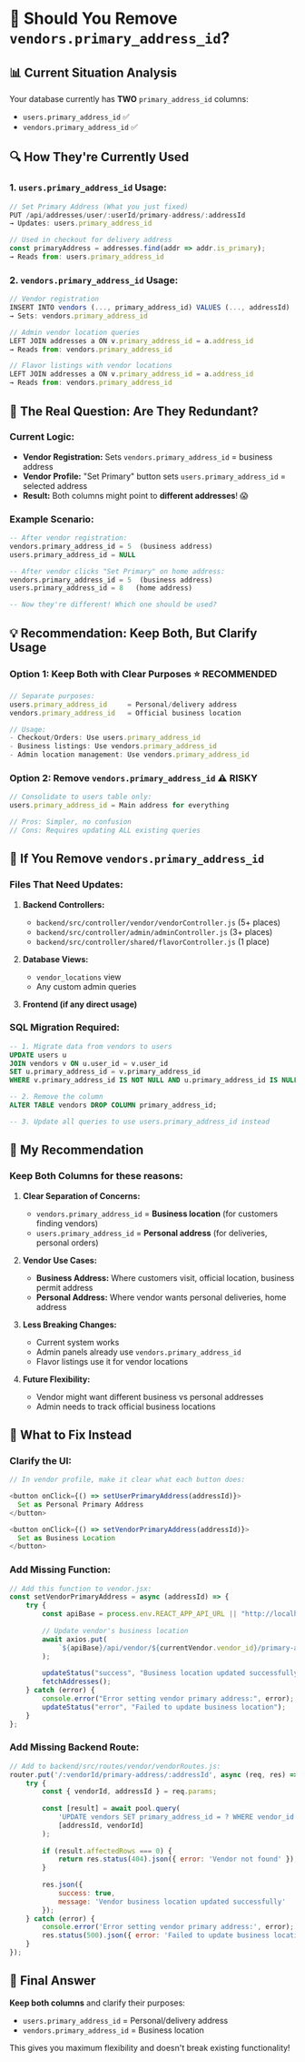 # 🤔 Should You Remove `vendors.primary_address_id`?

## 📊 **Current Situation Analysis**

Your database currently has **TWO** `primary_address_id` columns:
- `users.primary_address_id` ✅
- `vendors.primary_address_id` ✅

## 🔍 **How They're Currently Used**

### **1. `users.primary_address_id` Usage:**
```javascript
// Set Primary Address (What you just fixed)
PUT /api/addresses/user/:userId/primary-address/:addressId
→ Updates: users.primary_address_id

// Used in checkout for delivery address
const primaryAddress = addresses.find(addr => addr.is_primary);
→ Reads from: users.primary_address_id
```

### **2. `vendors.primary_address_id` Usage:**
```javascript
// Vendor registration
INSERT INTO vendors (..., primary_address_id) VALUES (..., addressId)
→ Sets: vendors.primary_address_id

// Admin vendor location queries
LEFT JOIN addresses a ON v.primary_address_id = a.address_id
→ Reads from: vendors.primary_address_id

// Flavor listings with vendor locations
LEFT JOIN addresses a ON v.primary_address_id = a.address_id  
→ Reads from: vendors.primary_address_id
```

## 🎯 **The Real Question: Are They Redundant?**

### **Current Logic:**
- **Vendor Registration:** Sets `vendors.primary_address_id` = business address
- **Vendor Profile:** "Set Primary" button sets `users.primary_address_id` = selected address
- **Result:** Both columns might point to **different addresses**! 😱

### **Example Scenario:**
```sql
-- After vendor registration:
vendors.primary_address_id = 5  (business address)
users.primary_address_id = NULL

-- After vendor clicks "Set Primary" on home address:
vendors.primary_address_id = 5  (business address) 
users.primary_address_id = 8   (home address)

-- Now they're different! Which one should be used?
```

## 💡 **Recommendation: Keep Both, But Clarify Usage**

### **Option 1: Keep Both with Clear Purposes** ⭐ **RECOMMENDED**
```javascript
// Separate purposes:
users.primary_address_id     = Personal/delivery address
vendors.primary_address_id   = Official business location

// Usage:
- Checkout/Orders: Use users.primary_address_id
- Business listings: Use vendors.primary_address_id  
- Admin location management: Use vendors.primary_address_id
```

### **Option 2: Remove `vendors.primary_address_id`** ⚠️ **RISKY**
```javascript
// Consolidate to users table only:
users.primary_address_id = Main address for everything

// Pros: Simpler, no confusion
// Cons: Requires updating ALL existing queries
```

## 🚨 **If You Remove `vendors.primary_address_id`**

### **Files That Need Updates:**
1. **Backend Controllers:**
   - `backend/src/controller/vendor/vendorController.js` (5+ places)
   - `backend/src/controller/admin/adminController.js` (3+ places)  
   - `backend/src/controller/shared/flavorController.js` (1 place)

2. **Database Views:**
   - `vendor_locations` view
   - Any custom admin queries

3. **Frontend (if any direct usage)**

### **SQL Migration Required:**
```sql
-- 1. Migrate data from vendors to users
UPDATE users u
JOIN vendors v ON u.user_id = v.user_id  
SET u.primary_address_id = v.primary_address_id
WHERE v.primary_address_id IS NOT NULL AND u.primary_address_id IS NULL;

-- 2. Remove the column
ALTER TABLE vendors DROP COLUMN primary_address_id;

-- 3. Update all queries to use users.primary_address_id instead
```

## 🎯 **My Recommendation**

### **Keep Both Columns** for these reasons:

1. **Clear Separation of Concerns:**
   - `vendors.primary_address_id` = **Business location** (for customers finding vendors)
   - `users.primary_address_id` = **Personal address** (for deliveries, personal orders)

2. **Vendor Use Cases:**
   - **Business Address:** Where customers visit, official location, business permit address
   - **Personal Address:** Where vendor wants personal deliveries, home address

3. **Less Breaking Changes:**
   - Current system works
   - Admin panels already use `vendors.primary_address_id`
   - Flavor listings use it for vendor locations

4. **Future Flexibility:**
   - Vendor might want different business vs personal addresses
   - Admin needs to track official business locations

## 🔧 **What to Fix Instead**

### **Clarify the UI:**
```javascript
// In vendor profile, make it clear what each button does:

<button onClick={() => setUserPrimaryAddress(addressId)}>
  Set as Personal Primary Address
</button>

<button onClick={() => setVendorPrimaryAddress(addressId)}>  
  Set as Business Location
</button>
```

### **Add Missing Function:**
```javascript
// Add this function to vendor.jsx:
const setVendorPrimaryAddress = async (addressId) => {
    try {
        const apiBase = process.env.REACT_APP_API_URL || "http://localhost:3001";
        
        // Update vendor's business location
        await axios.put(
            `${apiBase}/api/vendor/${currentVendor.vendor_id}/primary-address/${addressId}`
        );
        
        updateStatus("success", "Business location updated successfully!");
        fetchAddresses();
    } catch (error) {
        console.error("Error setting vendor primary address:", error);
        updateStatus("error", "Failed to update business location");
    }
};
```

### **Add Missing Backend Route:**
```javascript
// Add to backend/src/routes/vendor/vendorRoutes.js:
router.put('/:vendorId/primary-address/:addressId', async (req, res) => {
    try {
        const { vendorId, addressId } = req.params;
        
        const [result] = await pool.query(
            'UPDATE vendors SET primary_address_id = ? WHERE vendor_id = ?',
            [addressId, vendorId]
        );
        
        if (result.affectedRows === 0) {
            return res.status(404).json({ error: 'Vendor not found' });
        }
        
        res.json({ 
            success: true, 
            message: 'Vendor business location updated successfully' 
        });
    } catch (error) {
        console.error('Error setting vendor primary address:', error);
        res.status(500).json({ error: 'Failed to update business location' });
    }
});
```

## 🎉 **Final Answer**

**Keep both columns** and clarify their purposes:
- `users.primary_address_id` = Personal/delivery address  
- `vendors.primary_address_id` = Business location

This gives you maximum flexibility and doesn't break existing functionality!






